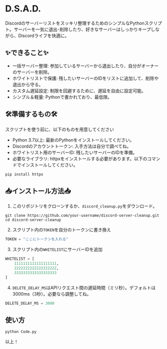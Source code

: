 # D.S.A.D.
Discordのサーバーリストをスッキリ整理するためのシンプルなPythonスクリプト。サーバーを一気に退出･削除したり、好きなサーバーはしっかりキープしながら、Discordライフを快適に。

## ✨できること✨
- 一括サーバー整理: 参加しているサーバーから退出したり、自分がオーナーのサーバーを削除。
- ホワイトリストで保護: 残したいサーバーのIDをリストに追加して、削除や退出から守る。
- カスタム遅延設定: 制限を回避するために、遅延を自由に設定可能。
- シンプル＆軽量: Pythonで書かれており、最低限。

## 🛠️準備するもの🛠
スクリプトを使う前に、以下のものを用意してください
- Python 3.7以上: 最新のPythonをインストールしてください。
- Discordのアカウントトークン: 入手方法は自分で調べてね。
- ホワイトリスト用のサーバーID: 残したいサーバーのIDを準備。
- 必要なライブラリ: httpxをインストールする必要があります。以下のコマンドでインストールしてください。
```python
pip install httpx
```
## 📥インストール方法📥
1. このリポジトリをクローンするか、`discord_cleanup.py`をダウンロード。
```
git clone https://github.com/your-username/discord-server-cleanup.git
cd discord-server-cleanup
```
2. スクリプト内の`TOKEN`を自分のトークンに書き換え
```python
TOKEN = "ここにトークンを入れる"
```
3. スクリプト内の`WHITELIST`にサーバーIDを追加
```python
WHITELIST = [
    1111111111111111111,
    2222222222222222222,
    3333333333333333333
]
```
4.  `DELETE_DELAY_MS`はAPIリクエスト間の遅延時間（ミリ秒）。デフォルトは3000ms（3秒）。必要なら調整してね。
```python
DELETE_DELAY_MS = 3000
```

## 使い方
```
python Code.py
```
以上！
